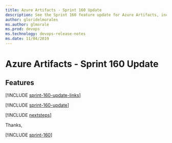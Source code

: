 ```yaml
---
title: Azure Artifacts - Sprint 160 Update
description: See the Sprint 160 feature update for Azure Artifacts, including next steps.
author: gloridelmorales
ms.author: glmorale
ms.prod: devops
ms.technology: devops-release-notes
ms.date: 11/04/2019
---
```


# Azure Artifacts - Sprint 160 Update

## Features

[!INCLUDE [sprint-160-update-links](../_shared/artifacts/sprint-160-update-links.md)]

[!INCLUDE [sprint-160-update](../_shared/artifacts/sprint-160-update.md)]

[!INCLUDE [nextsteps](../_shared/nextsteps.md)]

Thanks,

[!INCLUDE [sprint-160](../_shared/signer/sprint-160.md)]
